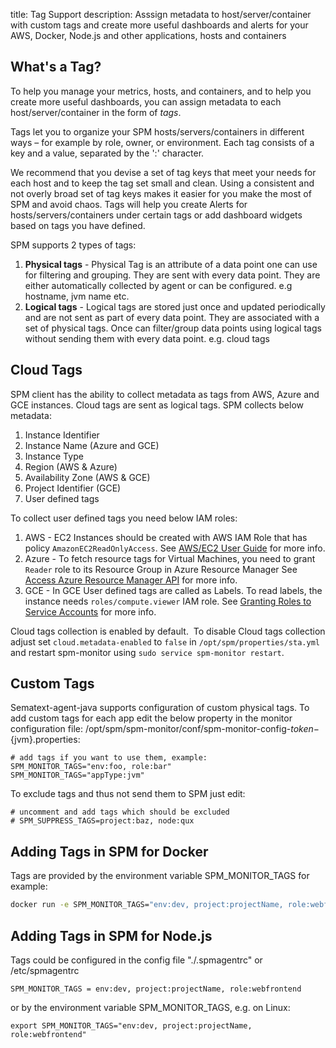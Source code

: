 title: Tag Support
description: Asssign metadata to host/server/container with custom tags and create more useful dashboards and alerts for your AWS, Docker, Node.js and other applications, hosts and containers

## What's a Tag?

To help you manage your metrics, hosts, and containers, and to help you
create more useful dashboards, you can assign metadata to each
host/server/container in the form of *tags*.

Tags let you to organize your SPM hosts/servers/containers in different
ways – for example by role, owner, or environment. Each tag consists of
a key and a value, separated by the ':' character. 

We recommend that you devise a set of tag keys that meet your needs for each host and to keep the tag set small and clean. Using a consistent and not overly broad set of tag keys makes it easier for you make the most of SPM and avoid chaos. Tags will help you create Alerts for hosts/servers/containers under certain tags or add dashboard widgets based on tags you have defined.

SPM supports 2 types of tags:

1. **Physical tags** -  Physical Tag is an attribute of a data point one can use for filtering and grouping. They are sent with every data point. They are either automatically collected by agent or can be configured. e.g hostname, jvm name etc.
2. **Logical tags** - Logical tags are stored just once and updated periodically and are not sent as part of every data point. They are associated with a set of physical tags. Once can filter/group data points using logical tags without sending them with every data point. e.g. cloud tags

## Cloud Tags

SPM client has the ability to collect metadata as tags from AWS, Azure and GCE instances. Cloud tags are sent as logical tags. 
SPM collects below metadata:

1. Instance Identifier
2. Instance Name (Azure and GCE)
3. Instance Type
4. Region (AWS & Azure)
5. Availability Zone (AWS & GCE)
6. Project Identifier (GCE)
7. User defined tags

To collect user defined tags you need below IAM roles:

1. AWS - EC2 Instances should be created with AWS IAM Role that has policy `AmazonEC2ReadOnlyAccess`.
    See [AWS/EC2 User Guide](http://docs.aws.amazon.com/AWSEC2/latest/UserGuide/iam-roles-for-amazon-ec2.html) for more info.
2. Azure - To fetch resource tags for Virtual Machines, you need to grant `Reader` role to its Resource Group in Azure Resource Manager
    See [Access Azure Resource Manager API](https://docs.microsoft.com/en-gb/azure/active-directory/managed-identities-azure-resources/tutorial-linux-vm-access-arm) for more info.
3. GCE - In GCE User defined tags are called as Labels. To read labels, the instance needs `roles/compute.viewer` IAM role.
    See [Granting Roles to Service Accounts](https://cloud.google.com/iam/docs/granting-roles-to-service-accounts#granting_access_to_a_service_account_for_a_resource) for more info.

Cloud tags collection is enabled by default.  To disable Cloud tags
collection adjust set `cloud.metadata-enabled` to `false` in `/opt/spm/properties/sta.yml` and
restart spm-monitor using `sudo service spm-monitor restart`.

## Custom Tags

Sematext-agent-java supports configuration of custom physical tags. To add custom tags for each app edit the below
property in the monitor configuration file: /opt/spm/spm-monitor/conf/spm-monitor-config-${token}-${jvm}.properties:

``` properties
# add tags if you want to use them, example: SPM_MONITOR_TAGS="env:foo, role:bar"
SPM_MONITOR_TAGS="appType:jvm"
```

To exclude tags and thus not send them to SPM just edit:

``` properties
# uncomment and add tags which should be excluded
# SPM_SUPPRESS_TAGS=project:baz, node:qux
```

## Adding Tags in SPM for Docker

Tags are provided by the environment variable SPM\_MONITOR\_TAGS for
example:

``` bash
docker run -e SPM_MONITOR_TAGS="env:dev, project:projectName, role:webfrontend" ... sematext/sematext-agent-docker
```

## Adding Tags in SPM for Node.js

Tags could be configured in the config file "./.spmagentrc" or
/etc/spmagentrc

``` properties
SPM_MONITOR_TAGS = env:dev, project:projectName, role:webfrontend
```

or by the environment variable SPM\_MONITOR\_TAGS, e.g. on Linux:

``` properties
export SPM_MONITOR_TAGS="env:dev, project:projectName, role:webfrontend"
```

